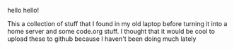 hello hello!

This a collection of stuff that I found in my old laptop before turning it into a home server and some code.org stuff. I thought that it would be cool to upload these to github because I haven't been doing much lately 
